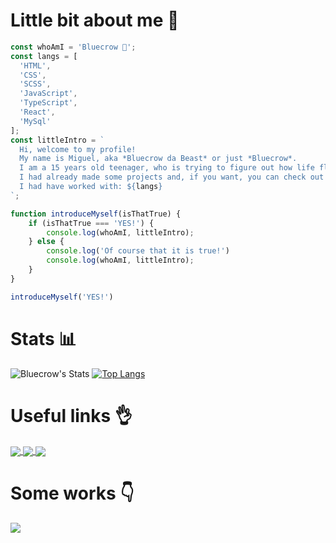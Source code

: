 # Little bit about me 👾

```javascript
const whoAmI = 'Bluecrow 👾';
const langs = [
  'HTML', 
  'CSS', 
  'SCSS', 
  'JavaScript', 
  'TypeScript', 
  'React', 
  'MySql'
];
const littleIntro = `
  Hi, welcome to my profile!
  My name is Miguel, aka *Bluecrow da Beast* or just *Bluecrow*.
  I am a 15 years old teenager, who is trying to figure out how life flows.
  I had already made some projects and, if you want, you can check out here on my profile.
  I had have worked with: ${langs}
`;

function introduceMyself(isThatTrue) {
    if (isThatTrue === 'YES!') {
        console.log(whoAmI, littleIntro);
    } else {
        console.log('Of course that it is true!')
        console.log(whoAmI, littleIntro);
    }
}

introduceMyself('YES!')
```

# Stats 📊

![Bluecrow's Stats](https://github-readme-stats.vercel.app/api?username=bluecrowdev&count_private=true&hide=issues&show_icons=true&theme=tokyonight&bg_color=0D1B2A&title_color=3E75B0&border_color=1B263B&icon_color=174271&text_color=ffffff&locale=en&hide_title=true)
[![Top Langs](https://github-readme-stats.vercel.app/api/top-langs/?username=bluecrowdev&show_icons=true&theme=tokyonight&bg_color=0D1B2A&title_color=3E75B0&border_color=1B263B&icon_color=174271&text_color=ffffff&layout=compact&hide_title=true&locale=en)](https://github.com/anuraghazra/github-readme-stats)

# Useful links 👌

<a href="https://www.instagram.com/bluecrow.dev/">
  <img align="center" src="https://i.imgur.com/vsf8GSf.png" >
</a>
<a href="https://twitter.com/bluecrow_dev">
  <img align="center" src="https://i.imgur.com/yeGTUdQ.png" >
</a>
<a href="https://github.com/BluecrowDEV">
  <img align="center" src="https://i.imgur.com/MPsobif.png" >
</a>

# Some works 👇

<a href="https://github.com/BluecrowDEV/task-list">
  <img src="https://github-readme-stats.vercel.app/api/pin/?username=bluecrowdev&repo=task-list&show_icons=true&theme=tokyonight&bg_color=0D1B2A&title_color=3E75B0&border_color=1B263B&icon_color=174271&text_color=ffffff&locale=en">
</a>
